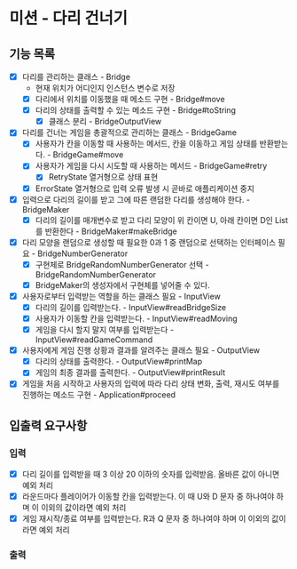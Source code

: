 # 미션 - 다리 건너기

## 기능 목록
- [x] 다리를 관리하는 클래스 - Bridge
  - 현재 위치가 어디인지 인스턴스 변수로 저장
  - [x] 다리에서 위치를 이동했을 때 메소드 구현 - Bridge#move
  - [x] 다리의 상태를 출력할 수 있는 메소드 구현 - Bridge#toString
    - [x] 클래스 분리 - BridgeOutputView
- [x] 다리를 건너는 게임을 총괄적으로 관리하는 클래스 - BridgeGame
  - [x] 사용자가 칸을 이동할 때 사용하는 메서드, 칸을 이동하고 게임 상태를 반환받는다. - BridgeGame#move
  - [x] 사용자가 게임을 다시 시도할 때 사용하는 메서드 - BridgeGame#retry
    - [x] RetryState 열거형으로 상태 표현
  - [x] ErrorState 열거형으로 입력 오류 발생 시 곧바로 애플리케이션 중지
- [x] 입력으로 다리의 길이를 받고 그에 따른 랜덤한 다리를 생성해야 한다. - BridgeMaker
  - [x] 다리의 길이를 매개변수로 받고 다리 모양이 위 칸이면 U, 아래 칸이면 D인 List를 반환한다 - BridgeMaker#makeBridge
- [x] 다리 모양을 랜덤으로 생성할 때 필요한 0과 1 중 랜덤으로 선택하는 인터페이스 필요 - BridgeNumberGenerator
  - [x] 구현체로 BridgeRandomNumberGenerator 선택 - BridgeRandomNumberGenerator
  - [x] BridgeMaker의 생성자에서 구현체를 넣어줄 수 있다.
- [x] 사용자로부터 입력받는 역할을 하는 클래스 필요 - InputView
  - [x] 다리의 길이를 입력받는다. - InputView#readBridgeSize
  - [x] 사용자가 이동할 칸을 입력받는다. - InputView#readMoving
  - [x] 게임을 다시 할지 말지 여부를 입력받는다 - InputView#readGameCommand
- [x] 사용자에게 게임 진행 상황과 결과를 알려주는 클래스 필요 - OutputView
  - [x] 다리의 상태를 출력한다. - OutputView#printMap
  - [x] 게임의 최종 결과를 출력한다. - OutputView#printResult
- [x] 게임을 처음 시작하고 사용자의 입력에 따라 다리 상태 변화, 출력, 재시도 여부를 진행하는 메소드 구현 - Application#proceed

## 입출력 요구사항
### 입력
- [x] 다리 길이를 입력받을 때 3 이상 20 이하의 숫자를 입력받음. 올바른 값이 아니면 예외 처리
- [x] 라운드마다 플레이어가 이동할 칸을 입력받는다. 이 때 U와 D 문자 중 하나여야 하며 이 이외의 값이라면 예외 처리
- [x] 게임 재시작/종료 여부를 입력받는다. R과 Q 문자 중 하나여야 하며 이 이외의 값이라면 예외 처리
### 출력